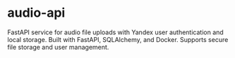 # audio-api
FastAPI service for audio file uploads with Yandex user authentication and local storage. Built with FastAPI, SQLAlchemy, and Docker. Supports secure file storage and user management.
